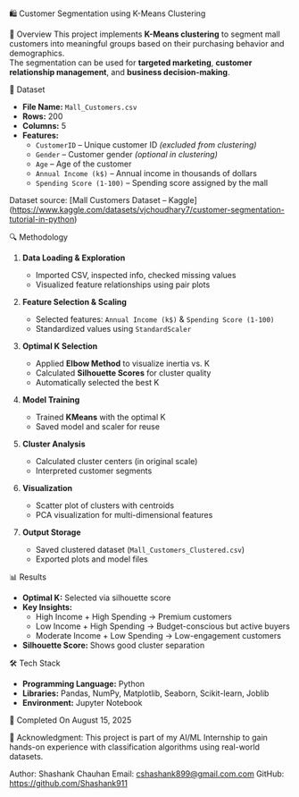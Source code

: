 🛍️ Customer Segmentation using K-Means Clustering

📌 Overview
This project implements **K-Means clustering** to segment mall customers into meaningful groups based on their purchasing behavior and demographics.  
The segmentation can be used for **targeted marketing**, **customer relationship management**, and **business decision-making**.

📂 Dataset
- **File Name:** `Mall_Customers.csv`
- **Rows:** 200
- **Columns:** 5  
- **Features:**
  - `CustomerID` – Unique customer ID *(excluded from clustering)*
  - `Gender` – Customer gender *(optional in clustering)*
  - `Age` – Age of the customer
  - `Annual Income (k$)` – Annual income in thousands of dollars
  - `Spending Score (1-100)` – Spending score assigned by the mall

Dataset source: [Mall Customers Dataset – Kaggle] (https://www.kaggle.com/datasets/vjchoudhary7/customer-segmentation-tutorial-in-python)

🔍 Methodology
1. **Data Loading & Exploration**
   - Imported CSV, inspected info, checked missing values
   - Visualized feature relationships using pair plots

2. **Feature Selection & Scaling**
   - Selected features: `Annual Income (k$)` & `Spending Score (1-100)`
   - Standardized values using `StandardScaler`

3. **Optimal K Selection**
   - Applied **Elbow Method** to visualize inertia vs. K
   - Calculated **Silhouette Scores** for cluster quality
   - Automatically selected the best K

4. **Model Training**
   - Trained **KMeans** with the optimal K
   - Saved model and scaler for reuse

5. **Cluster Analysis**
   - Calculated cluster centers (in original scale)
   - Interpreted customer segments

6. **Visualization**
   - Scatter plot of clusters with centroids
   - PCA visualization for multi-dimensional features

7. **Output Storage**
   - Saved clustered dataset (`Mall_Customers_Clustered.csv`)
   - Exported plots and model files

📊 Results
- **Optimal K:** Selected via silhouette score
- **Key Insights:**
  - High Income + High Spending → Premium customers
  - Low Income + High Spending → Budget-conscious but active buyers
  - Moderate Income + Low Spending → Low-engagement customers
- **Silhouette Score:** Shows good cluster separation

🛠️ Tech Stack
- **Programming Language:** Python
- **Libraries:** Pandas, NumPy, Matplotlib, Seaborn, Scikit-learn, Joblib
- **Environment:** Jupyter Notebook

📅 Completed On August 15, 2025

🙌 Acknowledgment: 
This project is part of my AI/ML Internship to gain hands-on experience with classification algorithms using real-world datasets.

Author:
Shashank Chauhan 
Email: cshashank899@gmail.com.com GitHub: 
https://github.com/Shashank911
